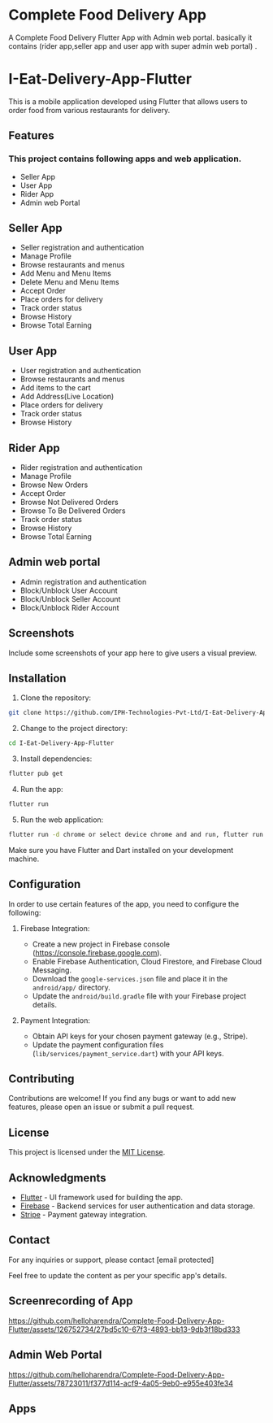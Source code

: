 # Complete Food Delivery App
 A Complete Food Delivery Flutter App with Admin web portal. basically it contains (rider app,seller app and user app with super admin web portal) .

 # I-Eat-Delivery-App-Flutter

This is a mobile application developed using Flutter that allows users to order food from various restaurants for delivery.

## Features
### This project contains following apps and web application.
- Seller App
- User App
- Rider App
- Admin web Portal
## Seller App
- Seller registration and authentication
- Manage Profile
- Browse restaurants and menus
- Add Menu and Menu Items
- Delete Menu and Menu Items
- Accept Order
- Place orders for delivery
- Track order status
- Browse History
- Browse Total Earning
## User App
- User registration and authentication
- Browse restaurants and menus
- Add items to the cart
- Add Address(Live Location) 
- Place orders for delivery
- Track order status
- Browse History
## Rider App
- Rider registration and authentication
- Manage Profile
- Browse New Orders
- Accept Order
- Browse Not Delivered Orders
- Browse To Be Delivered Orders
- Track order status
- Browse History
- Browse Total Earning
## Admin web portal
- Admin registration and authentication
- Block/Unblock User Account
- Block/Unblock Seller Account
- Block/Unblock Rider Account 

## Screenshots

Include some screenshots of your app here to give users a visual preview.

## Installation

1. Clone the repository:

```bash
git clone https://github.com/IPH-Technologies-Pvt-Ltd/I-Eat-Delivery-App-Flutter
```

2. Change to the project directory:

```bash
cd I-Eat-Delivery-App-Flutter
```

3. Install dependencies:

```bash
flutter pub get
```

4. Run the app:

```bash
flutter run
```
5. Run the web application:

```bash
flutter run -d chrome or select device chrome and and run, flutter run command
```

Make sure you have Flutter and Dart installed on your development machine.

## Configuration

In order to use certain features of the app, you need to configure the following:

1. Firebase Integration:
   - Create a new project in Firebase console (https://console.firebase.google.com).
   - Enable Firebase Authentication, Cloud Firestore, and Firebase Cloud Messaging.
   - Download the `google-services.json` file and place it in the `android/app/` directory.
   - Update the `android/build.gradle` file with your Firebase project details.

2. Payment Integration:
   - Obtain API keys for your chosen payment gateway (e.g., Stripe).
   - Update the payment configuration files (`lib/services/payment_service.dart`) with your API keys.

## Contributing

Contributions are welcome! If you find any bugs or want to add new features, please open an issue or submit a pull request.

## License

This project is licensed under the [MIT License](LICENSE).

## Acknowledgments

- [Flutter](https://flutter.dev/) - UI framework used for building the app.
- [Firebase](https://firebase.google.com/) - Backend services for user authentication and data storage.
- [Stripe](https://stripe.com/) - Payment gateway integration.

## Contact

For any inquiries or support, please contact [email protected]

Feel free to update the content as per your specific app's details.
## Screenrecording of App

https://github.com/helloharendra/Complete-Food-Delivery-App-Flutter/assets/126752734/27bd5c10-67f3-4893-bb13-9db3f18bd333


## Admin Web Portal

https://github.com/helloharendra/Complete-Food-Delivery-App-Flutter/assets/78723011/f377d114-acf9-4a05-9eb0-e955e403fe34


## Apps
